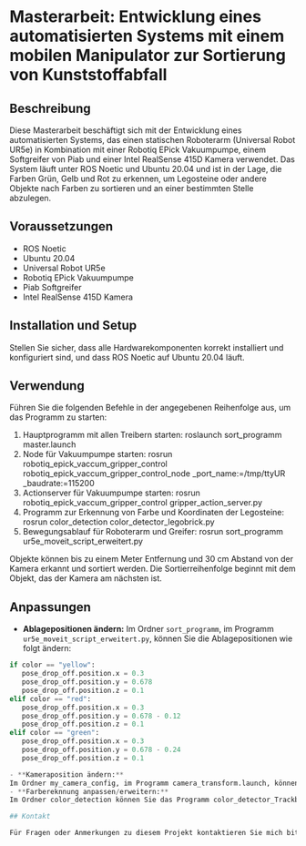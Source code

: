 # Masterarbeit: Entwicklung eines automatisierten Systems mit einem mobilen Manipulator zur Sortierung von Kunststoffabfall

## Beschreibung
Diese Masterarbeit beschäftigt sich mit der Entwicklung eines automatisierten Systems, das einen statischen Roboterarm (Universal Robot UR5e) in Kombination mit einer Robotiq EPick Vakuumpumpe, einem Softgreifer von Piab und einer Intel RealSense 415D Kamera verwendet. Das System läuft unter ROS Noetic und Ubuntu 20.04 und ist in der Lage, die Farben Grün, Gelb und Rot zu erkennen, um Legosteine oder andere Objekte nach Farben zu sortieren und an einer bestimmten Stelle abzulegen.

## Voraussetzungen
- ROS Noetic
- Ubuntu 20.04
- Universal Robot UR5e
- Robotiq EPick Vakuumpumpe
- Piab Softgreifer
- Intel RealSense 415D Kamera

## Installation und Setup
Stellen Sie sicher, dass alle Hardwarekomponenten korrekt installiert und konfiguriert sind, und dass ROS Noetic auf Ubuntu 20.04 läuft.

## Verwendung
Führen Sie die folgenden Befehle in der angegebenen Reihenfolge aus, um das Programm zu starten:

1. Hauptprogramm mit allen Treibern starten:
roslaunch sort_programm master.launch
2. Node für Vakuumpumpe starten:
rosrun robotiq_epick_vaccum_gripper_control robotiq_epick_vaccum_gripper_control_node _port_name:=/tmp/ttyUR _baudrate:=115200
3. Actionserver für Vakuumpumpe starten:
rosrun robotiq_epick_vaccum_gripper_control gripper_action_server.py
4. Programm zur Erkennung von Farbe und Koordinaten der Legosteine:
rosrun color_detection color_detector_legobrick.py
5. Bewegungsablauf für Roboterarm und Greifer:
rosrun sort_programm ur5e_moveit_script_erweitert.py


Objekte können bis zu einem Meter Entfernung und 30 cm Abstand von der Kamera erkannt und sortiert werden. Die Sortierreihenfolge beginnt mit dem Objekt, das der Kamera am nächsten ist.

## Anpassungen
- **Ablagepositionen ändern:**
Im Ordner `sort_programm`, im Programm `ur5e_moveit_script_erweitert.py`, können Sie die Ablagepositionen wie folgt ändern:
```python
if color == "yellow":
   pose_drop_off.position.x = 0.3
   pose_drop_off.position.y = 0.678
   pose_drop_off.position.z = 0.1
elif color == "red":
   pose_drop_off.position.x = 0.3
   pose_drop_off.position.y = 0.678 - 0.12
   pose_drop_off.position.z = 0.1
elif color == "green":
   pose_drop_off.position.x = 0.3
   pose_drop_off.position.y = 0.678 - 0.24
   pose_drop_off.position.z = 0.1

- **Kameraposition ändern:**
Im Ordner my_camera_config, im Programm camera_transform.launch, können Sie die Position der Kamera in x, y, z Koordinaten anpassen.
- **Farbereknnung anpassen/erweitern:**
Im Ordner color_detection können Sie das Programm color_detector_Trackbar.py ausführen, um mit Schiebereglern in einer Live-Ansicht den HSV-Farbbereich festzulegen und diesen dann im Programm color_functions.py einzutragen.

## Kontakt

Für Fragen oder Anmerkungen zu diesem Projekt kontaktieren Sie mich bitte unter tobias.kurka@studmail.htw-aalen.de.
